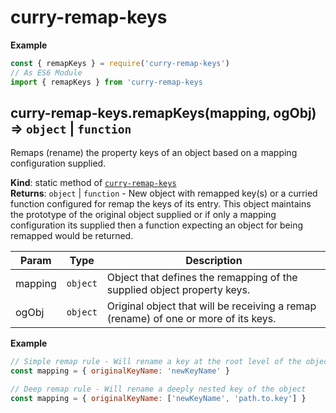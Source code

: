 <a name="module_curry-remap-keys"></a>

# curry-remap-keys
**Example**  
```js
const { remapKeys } = require('curry-remap-keys')
// As ES6 Module
import { remapKeys } from 'curry-remap-keys
```
<a name="module_curry-remap-keys.remapKeys"></a>

## curry-remap-keys.remapKeys(mapping, ogObj) ⇒ <code>object</code> \| <code>function</code>
Remaps (rename) the property keys of an object based on a mapping
configuration supplied.

**Kind**: static method of [<code>curry-remap-keys</code>](#module_curry-remap-keys)  
**Returns**: <code>object</code> \| <code>function</code> - New object with remapped key(s) or a curried
function configured for remap the keys of its entry. This object maintains the
prototype of the original object supplied or if only a mapping configuration
its supplied then a function expecting an object for being
remapped would be returned.  

| Param | Type | Description |
| --- | --- | --- |
| mapping | <code>object</code> | Object that defines the remapping of the supplied object property keys. |
| ogObj | <code>object</code> | Original object that will be receiving a remap (rename) of one or more of its keys. |

**Example**  
```js
// Simple remap rule - Will rename a key at the root level of the object
const mapping = { originalKeyName: 'newKeyName' }

// Deep remap rule - Will rename a deeply nested key of the object
const mapping = { originalKeyName: ['newKeyName', 'path.to.key'] }
```
